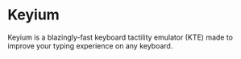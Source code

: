 # Keyium
Keyium is a blazingly-fast keyboard tactility emulator (KTE) made to improve your typing experience on any keyboard.

